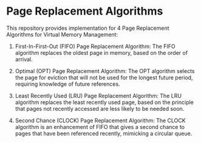 # Page Replacement Algorithms

This repository provides implementation for 4 Page Replacement Algorithms for Virtual Memory Management:

1. First-In-First-Out (FIFO) Page Replacement Algorithm:
   The FIFO algorithm replaces the oldest page in memory, based on the order of arrival.

2. Optimal (OPT) Page Replacement Algorithm:
   The OPT algorithm selects the page for eviction that will not be used for the longest future period, requiring knowledge of future references.

3. Least Recently Used (LRU) Page Replacement Algorithm:
   The LRU algorithm replaces the least recently used page, based on the principle that pages not recently accessed are less likely to be needed soon.

4. Second Chance (CLOCK) Page Replacement Algorithm:
   The CLOCK algorithm is an enhancement of FIFO that gives a second chance to pages that have been referenced recently, mimicking a circular queue.
